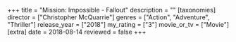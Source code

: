 +++
title = "Mission: Impossible - Fallout"
description = ""
[taxonomies]
director = ["Christopher McQuarrie"] 
genres = ["Action", "Adventure", "Thriller"]
release_year = ["2018"]
my_rating = ["3"]
movie_or_tv = ["Movie"]
[extra]
date = 2018-08-14
reviewed = false
+++
